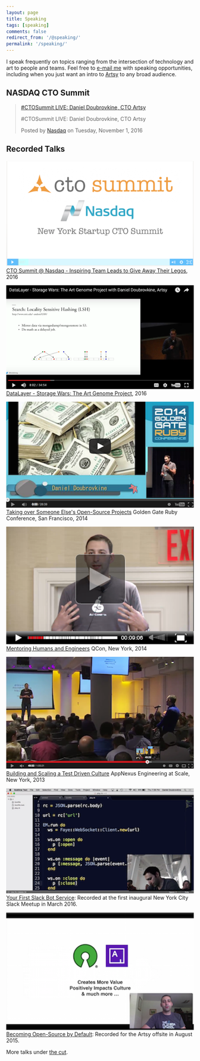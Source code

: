 ```yaml
---
layout: page
title: Speaking
tags: [speaking]
comments: false
redirect_from: '/@speaking/'
permalink: '/speaking/'
---
```


I speak frequently on topics ranging from the intersection of technology and art to people and teams. Feel free to [e-mail me](mailto:dblock@dblock.org) with speaking opportunities, including when you just want an intro to [Artsy](https://www.artsy.net) to any broad audience.

## NASDAQ CTO Summit

<div markdown="0">
<div id="fb-root"></div>
<script>(function(d, s, id) {
var js, fjs = d.getElementsByTagName(s)[0];
if (d.getElementById(id)) return;
js = d.createElement(s); js.id = id;
js.src = "//connect.facebook.net/en_US/sdk.js#xfbml=1&version=v2.8";
fjs.parentNode.insertBefore(js, fjs);
}(document, 'script', 'facebook-jssdk'));</script>
<div class="fb-video" data-href="https://www.facebook.com/NASDAQ/videos/10154582987442429/" data-width="640" data-show-text="false">
<blockquote cite="https://www.facebook.com/NASDAQ/videos/10154582987442429/" class="fb-xfbml-parse-ignore">
<a href="https://www.facebook.com/NASDAQ/videos/10154582987442429/">#CTOSummit LIVE: Daniel Doubrovkine, CTO Artsy</a>
<p>#CTOSummit LIVE: Daniel Doubrovkine, CTO Artsy</p>Posted by <a href="https://www.facebook.com/NASDAQ/">Nasdaq</a> on Tuesday, November 1, 2016
</blockquote>
</div></div>

## Recorded Talks

<a href="https://pbell.wistia.com/medias/xo6uw6v4fm"><img alt="CTO Summit at NASDAQ" src="/images/about/cto-summit-nasdaq.png"></a><br>
[CTO Summit @ Nasdaq - Inspiring Team Leads to Give Away Their Legos](https://pbell.wistia.com/medias/xo6uw6v4fm), 2016

<a href="https://www.youtube.com/watch?v=F-uGrsPGKIs&list=PLcENCb4ZF_mzk-jqgEFTBXRTU9zhD471J&index=4"><img alt="Storage Wars at DataLayer" src="/images/about/storage-wars.png"></a><br>
[DataLayer - Storage Wars: The Art Genome Project](https://www.youtube.com/watch?v=F-uGrsPGKIs), 2016

<a href="http://confreaks.com/videos/4166-gogaruco2014-talking-over-someone-else-s-open-source-projects"><img alt="Taking Over Open Source Projects at GoGaRuCo" src="/images/about/taking-over-someone-elses-open-source-project.png"></a><br>
[Taking over Someone Else's Open-Source Projects](http://confreaks.com/videos/4166-gogaruco2014-talking-over-someone-else-s-open-source-projects)
Golden Gate Ruby Conference, San Francisco, 2014

<a href="http://www.infoq.com/presentations/mentoring-cto-club-ny"><img alt="Mentoring Humans and Engineers at QCon" src="/images/about/mentoring-humans-and-engineers.png"></a><br>
[Mentoring Humans and Engineers](http://www.infoq.com/presentations/mentoring-cto-club-ny)
QCon, New York, 2014

<a href="https://www.youtube.com/watch?v=QvHf94hxzRc"><img alt="Building and Scaling a Test Driven Culture at AppNexus" src="/images/about/building-and-scaling-a-test-driven-culture.png"></a><br>
[Building and Scaling a Test Driven Culture](https://www.youtube.com/watch?v=QvHf94hxzRc)
AppNexus Engineering at Scale, New York, 2013

<a href="https://vimeo.com/158686783"><img alt="Your First Slack Bot Service at NYC Slack Meetup" src="/images/about/your-first-slack-bot-service.png"></a><br>
[Your First Slack Bot Service](https://vimeo.com/158686783): Recorded at the first inaugural New York City Slack Meetup in March 2016.

<a href="https://vimeo.com/136554627"><img alt="Becoming Open-Source By Default at Artsy" src="/images/about/becoming-open-source-by-default.png"></a><br>
[Becoming Open-Source by Default](https://vimeo.com/136554627): Recorded for the Artsy offsite in August 2015.

More talks under [the cut](/tags/speaking/).
